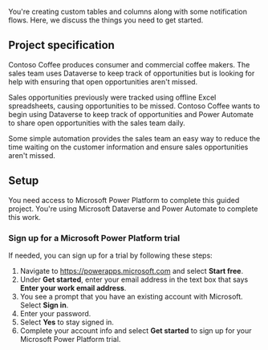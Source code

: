 You're creating custom tables and columns along with some notification flows. Here, we discuss the things you need to get started.
## Project specification
Contoso Coffee produces consumer and commercial coffee makers. The sales team uses Dataverse to keep track of opportunities but is looking for help with ensuring that open opportunities aren't missed. 

Sales opportunities previously were tracked using offline Excel spreadsheets, causing opportunities to be missed. Contoso Coffee wants to begin using Dataverse to keep track of opportunities and Power Automate to share open opportunities with the sales team daily. 

Some simple automation provides the sales team  an easy way to reduce the time waiting on the customer information and ensure sales opportunities aren't missed. 
## Setup
You need access to Microsoft Power Platform to complete this guided project. You're using Microsoft Dataverse and Power Automate to complete this work.
### Sign up for a Microsoft Power Platform trial
If needed, you can sign up for a trial by following these steps:

1. Navigate to https://powerapps.microsoft.com and select **Start free**.
2. Under **Get started**, enter your email address in the text box that says **Enter your work email address**.
3. You see a prompt that you have an existing account with Microsoft. Select **Sign in**.
4. Enter your password.
5. Select **Yes** to stay signed in.
6. Complete your account info and select **Get started** to sign up for your Microsoft Power Platform trial.